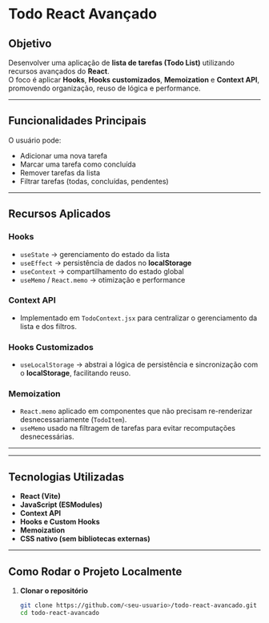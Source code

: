 # Todo React Avançado

## Objetivo
Desenvolver uma aplicação de **lista de tarefas (Todo List)** utilizando recursos avançados do **React**.  
O foco é aplicar **Hooks**, **Hooks customizados**, **Memoization** e **Context API**, promovendo organização, reuso de lógica e performance.

---

## Funcionalidades Principais
O usuário pode:
-  Adicionar uma nova tarefa  
-  Marcar uma tarefa como concluída  
-  Remover tarefas da lista  
-  Filtrar tarefas (todas, concluídas, pendentes)

---

##  Recursos Aplicados

###  Hooks
- `useState` → gerenciamento do estado da lista  
- `useEffect` → persistência de dados no **localStorage**  
- `useContext` → compartilhamento do estado global  
- `useMemo` / `React.memo` → otimização e performance

###  Context API
- Implementado em `TodoContext.jsx` para centralizar o gerenciamento da lista e dos filtros.

###  Hooks Customizados
- `useLocalStorage` → abstrai a lógica de persistência e sincronização com o **localStorage**, facilitando reuso.

###  Memoization
- `React.memo` aplicado em componentes que não precisam re-renderizar desnecessariamente (`TodoItem`).  
- `useMemo` usado na filtragem de tarefas para evitar recomputações desnecessárias.

---


---

## Tecnologias Utilizadas
- **React (Vite)**
- **JavaScript (ESModules)**
- **Context API**
- **Hooks e Custom Hooks**
- **Memoization**
- **CSS nativo (sem bibliotecas externas)**

---

## Como Rodar o Projeto Localmente

1. **Clonar o repositório**
   ```bash
   git clone https://github.com/<seu-usuario>/todo-react-avancado.git
   cd todo-react-avancado


